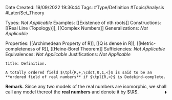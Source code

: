 <div class="topSpace"></div>

Date Created: 19/09/2022 19:36:44
Tags: #Type/Definition #Topic/Analysis #Later/Set_Theory

Types: _Not Applicable_
Examples: [[Existence of nth roots]]
Constructions: [[Real Line (Topology)]], [[Complex Numbers]]
Generalizations: _Not Applicable_

Properties: [[Archimedean Property of R]], [[Q is dense in R]], [[Metric-completeness of R]], [[Heine-Borel Theorem]]
Sufficiencies: _Not Applicable_
Equivalences: _Not Applicable_
Justifications: _Not Applicable_

``` ad-Definition
title: Definition.

A totally ordered field $\tpl{R,+,\cdot,0,1,<}$ is said to be an **ordered field of real numbers** if $\tpl{R,<}$ is Dedekind-complete.

```

**Remark.** Since any two models of the real numbers are isomorphic, we shall call any model thereof the **real numbers** and denote it by $\R$.<span style="float:right;">$\blacklozenge$</span>
